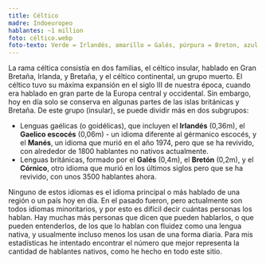 ```yaml
---
title: Céltico
madre: Indoeuropeo
hablantes: ~1 million
foto: céltico.webp
foto-texto: Verde = Irlandés, amarillo = Galés, púrpura = Breton, azul = Gaelico escocés, rojo = Manés, y naranja = Córnico
---
```


La rama céltica consistía en dos familias, el céltico insular, hablado en Gran Bretaña, Irlanda, y Bretaña, y el céltico continental, un grupo muerto. El céltico tuvo su máxima expansión en el siglo III de nuestra época, cuando era hablado en gran parte de la Europa central y occidental. Sin embargo, hoy en día solo se conserva en algunas partes de las islas británicas y Bretaña. De este grupo (insular), se puede dividir más en dos subgrupos:

* Lenguas gaélicas (o goidélicas), que incluyen el **Irlandés** (0,36m), el **Gaelico escocés** (0,06m) - un idioma diferente al gérmanico escocés, y el **Manés**, un idioma que murió en el año 1974, pero que se ha revivido, con alrededor de 1800 hablantes no nativos actualmente.
* Lenguas británicas, formado por el **Galés** (0,4m), el **Bretón** (0,2m), y el **Córnico**, otro idioma que murió en los últimos siglos pero que se ha revivido, con unos 3500 hablantes ahora.

Ninguno de estos idiomas es el idioma principal o más hablado de una región o un país hoy en día. En el pasado fueron, pero actualmente son todos idiomas minoritarios, y por esto es difícil decir cuántas personas los hablan. Hay muchas más personas que dicen que pueden hablarlos, o que pueden entenderlos, de los que lo hablan con fluidez como una lengua nativa, y usualmente incluso menos los usan de una forma diaria. Para mis estadísticas he intentado encontrar el número que mejor representa la cantidad de hablantes nativos, como he hecho en todo este sitio.